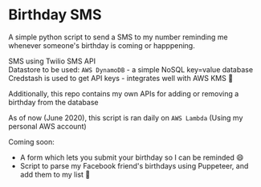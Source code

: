 # Birthday SMS
A simple python script to send a SMS to my number reminding me whenever someone's birthday is coming or happpening.

SMS using Twilio SMS API <br>
Datastore to be used: `AWS DynamoDB` - a simple NoSQL key=value database <br>
Credstash is used to get API keys - integrates well with AWS KMS 🧼 <br>

Additionally, this repo contains my own APIs for adding or removing a birthday from the database

As of now (June 2020), this script is ran daily on `AWS Lambda` (Using my personal AWS account)

Coming soon:
- A form which lets you submit your birthday so I can be reminded 😄
- Script to parse my Facebook friend's birthdays using Puppeteer, and add them to my list 🧠
